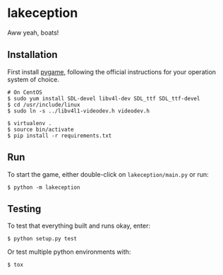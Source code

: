 # lakeception

Aww yeah, boats!

## Installation

First install [pygame](http://www.pygame.org/download.shtml), following the
official instructions for your operation system of choice.

```
# On CentOS
$ sudo yum install SDL-devel libv4l-dev SDL_ttf SDL_ttf-devel
$ cd /usr/include/linux
$ sudo ln -s ../libv4l1-videodev.h videodev.h

$ virtualenv .
$ source bin/activate
$ pip install -r requirements.txt
```

## Run

To start the game, either double-click on `lakeception/main.py` or run:

```
$ python -m lakeception
```

## Testing

To test that everything built and runs okay, enter:

```
$ python setup.py test
```

Or test multiple python environments with:

```
$ tox
```
